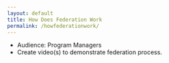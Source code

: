 ```yaml
---
layout: default
title: How Does Federation Work
permalink: /howfederationwork/
---
```

- Audience: Program Managers
- Create video(s) to demonstrate federation process.














